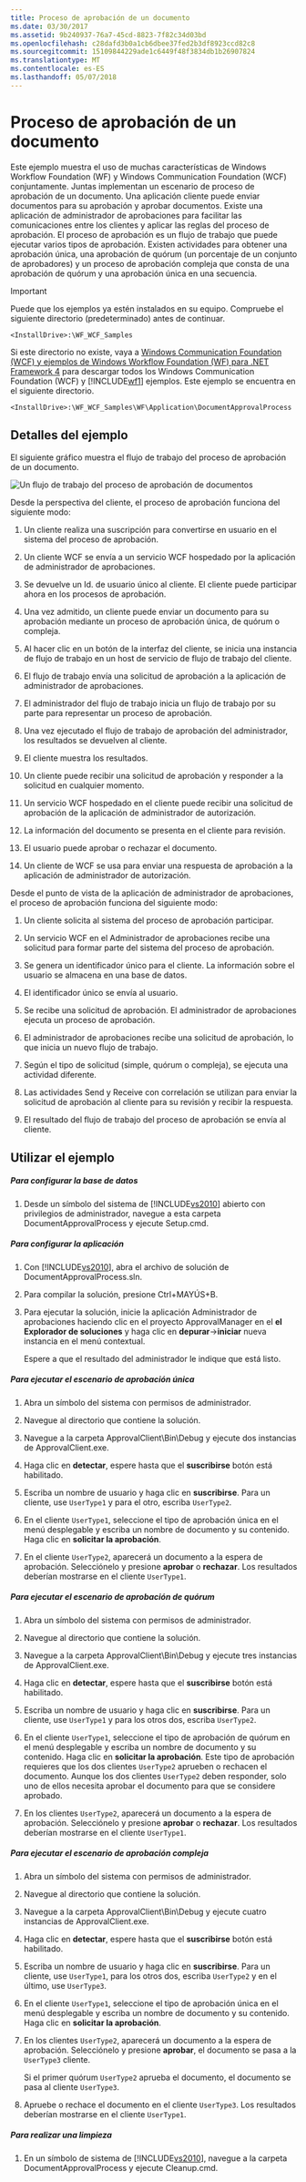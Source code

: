 ```yaml
---
title: Proceso de aprobación de un documento
ms.date: 03/30/2017
ms.assetid: 9b240937-76a7-45cd-8823-7f82c34d03bd
ms.openlocfilehash: c28dafd3b0a1cb6dbee37fed2b3df8923ccd82c8
ms.sourcegitcommit: 15109844229ade1c6449f48f3834db1b26907824
ms.translationtype: MT
ms.contentlocale: es-ES
ms.lasthandoff: 05/07/2018
---
```

# <a name="document-approval-process"></a>Proceso de aprobación de un documento
Este ejemplo muestra el uso de muchas características de Windows Workflow Foundation (WF) y Windows Communication Foundation (WCF) conjuntamente. Juntas implementan un escenario de proceso de aprobación de un documento. Una aplicación cliente puede enviar documentos para su aprobación y aprobar documentos. Existe una aplicación de administrador de aprobaciones para facilitar las comunicaciones entre los clientes y aplicar las reglas del proceso de aprobación. El proceso de aprobación es un flujo de trabajo que puede ejecutar varios tipos de aprobación. Existen actividades para obtener una aprobación única, una aprobación de quórum (un porcentaje de un conjunto de aprobadores) y un proceso de aprobación compleja que consta de una aprobación de quórum y una aprobación única en una secuencia.  
  
> [!IMPORTANT]
>  Puede que los ejemplos ya estén instalados en su equipo. Compruebe el siguiente directorio (predeterminado) antes de continuar.  
>   
>  `<InstallDrive>:\WF_WCF_Samples`  
>   
>  Si este directorio no existe, vaya a [Windows Communication Foundation (WCF) y ejemplos de Windows Workflow Foundation (WF) para .NET Framework 4](http://go.microsoft.com/fwlink/?LinkId=150780) para descargar todos los Windows Communication Foundation (WCF) y [!INCLUDE[wf1](../../../../includes/wf1-md.md)] ejemplos. Este ejemplo se encuentra en el siguiente directorio.  
>   
>  `<InstallDrive>:\WF_WCF_Samples\WF\Application\DocumentApprovalProcess`  
  
## <a name="sample-details"></a>Detalles del ejemplo  
 El siguiente gráfico muestra el flujo de trabajo del proceso de aprobación de un documento.  
  
 ![Un flujo de trabajo del proceso de aprobación de documentos](../../../../docs/framework/windows-workflow-foundation/samples/media/approvalprocess.jpg "ApprovalProcess")  
  
 Desde la perspectiva del cliente, el proceso de aprobación funciona del siguiente modo:  
  
1.  Un cliente realiza una suscripción para convertirse en usuario en el sistema del proceso de aprobación.  
  
2.  Un cliente WCF se envía a un servicio WCF hospedado por la aplicación de administrador de aprobaciones.  
  
3.  Se devuelve un Id. de usuario único al cliente. El cliente puede participar ahora en los procesos de aprobación.  
  
4.  Una vez admitido, un cliente puede enviar un documento para su aprobación mediante un proceso de aprobación única, de quórum o compleja.  
  
5.  Al hacer clic en un botón de la interfaz del cliente, se inicia una instancia de flujo de trabajo en un host de servicio de flujo de trabajo del cliente.  
  
6.  El flujo de trabajo envía una solicitud de aprobación a la aplicación de administrador de aprobaciones.  
  
7.  El administrador del flujo de trabajo inicia un flujo de trabajo por su parte para representar un proceso de aprobación.  
  
8.  Una vez ejecutado el flujo de trabajo de aprobación del administrador, los resultados se devuelven al cliente.  
  
9. El cliente muestra los resultados.  
  
10. Un cliente puede recibir una solicitud de aprobación y responder a la solicitud en cualquier momento.  
  
11. Un servicio WCF hospedado en el cliente puede recibir una solicitud de aprobación de la aplicación de administrador de autorización.  
  
12. La información del documento se presenta en el cliente para revisión.  
  
13. El usuario puede aprobar o rechazar el documento.  
  
14. Un cliente de WCF se usa para enviar una respuesta de aprobación a la aplicación de administrador de autorización.  
  
 Desde el punto de vista de la aplicación de administrador de aprobaciones, el proceso de aprobación funciona del siguiente modo:  
  
1.  Un cliente solicita al sistema del proceso de aprobación participar.  
  
2.  Un servicio WCF en el Administrador de aprobaciones recibe una solicitud para formar parte del sistema del proceso de aprobación.  
  
3.  Se genera un identificador único para el cliente. La información sobre el usuario se almacena en una base de datos.  
  
4.  El identificador único se envía al usuario.  
  
5.  Se recibe una solicitud de aprobación. El administrador de aprobaciones ejecuta un proceso de aprobación.  
  
6.  El administrador de aprobaciones recibe una solicitud de aprobación, lo que inicia un nuevo flujo de trabajo.  
  
7.  Según el tipo de solicitud (simple, quórum o compleja), se ejecuta una actividad diferente.  
  
8.  Las actividades Send y Receive con correlación se utilizan para enviar la solicitud de aprobación al cliente para su revisión y recibir la respuesta.  
  
9. El resultado del flujo de trabajo del proceso de aprobación se envía al cliente.  
  
## <a name="using-the-sample"></a>Utilizar el ejemplo  
  
##### <a name="to-set-up-the-database"></a>Para configurar la base de datos  
  
1.  Desde un símbolo del sistema de [!INCLUDE[vs2010](../../../../includes/vs2010-md.md)] abierto con privilegios de administrador, navegue a esta carpeta DocumentApprovalProcess y ejecute Setup.cmd.  
  
##### <a name="to-set-up-the-application"></a>Para configurar la aplicación  
  
1.  Con [!INCLUDE[vs2010](../../../../includes/vs2010-md.md)], abra el archivo de solución de DocumentApprovalProcess.sln.  
  
2.  Para compilar la solución, presione Ctrl+MAYÚS+B.  
  
3.  Para ejecutar la solución, inicie la aplicación Administrador de aprobaciones haciendo clic en el proyecto ApprovalManager en el **el Explorador de soluciones** y haga clic en **depurar**->**iniciar**  nueva instancia en el menú contextual.  
  
     Espere a que el resultado del administrador le indique que está listo.  
  
##### <a name="to-run-the-single-approval-scenario"></a>Para ejecutar el escenario de aprobación única  
  
1.  Abra un símbolo del sistema con permisos de administrador.  
  
2.  Navegue al directorio que contiene la solución.  
  
3.  Navegue a la carpeta ApprovalClient\Bin\Debug y ejecute dos instancias de ApprovalClient.exe.  
  
4.  Haga clic en **detectar**, espere hasta que el **suscribirse** botón está habilitado.  
  
5.  Escriba un nombre de usuario y haga clic en **suscribirse**. Para un cliente, use `UserType1` y para el otro, escriba `UserType2`.  
  
6.  En el cliente `UserType1`, seleccione el tipo de aprobación única en el menú desplegable y escriba un nombre de documento y su contenido. Haga clic en **solicitar la aprobación**.  
  
7.  En el cliente `UserType2`, aparecerá un documento a la espera de aprobación. Selecciónelo y presione **aprobar** o **rechazar**. Los resultados deberían mostrarse en el cliente `UserType1`.  
  
##### <a name="to-run-the-quorum-approval-scenario"></a>Para ejecutar el escenario de aprobación de quórum  
  
1.  Abra un símbolo del sistema con permisos de administrador.  
  
2.  Navegue al directorio que contiene la solución.  
  
3.  Navegue a la carpeta ApprovalClient\Bin\Debug y ejecute tres instancias de ApprovalClient.exe.  
  
4.  Haga clic en **detectar**, espere hasta que el **suscribirse** botón está habilitado.  
  
5.  Escriba un nombre de usuario y haga clic en **suscribirse**. Para un cliente, use `UserType1` y para los otros dos, escriba `UserType2`.  
  
6.  En el cliente `UserType1`, seleccione el tipo de aprobación de quórum en el menú desplegable y escriba un nombre de documento y su contenido. Haga clic en **solicitar la aprobación**. Este tipo de aprobación requieres que los dos clientes `UserType2` aprueben o rechacen el documento. Aunque los dos clientes `UserType2` deben responder, solo uno de ellos necesita aprobar el documento para que se considere aprobado.  
  
7.  En los clientes `UserType2`, aparecerá un documento a la espera de aprobación. Selecciónelo y presione **aprobar** o **rechazar**. Los resultados deberían mostrarse en el cliente `UserType1`.  
  
##### <a name="to-run-the-complex-approval-scenario"></a>Para ejecutar el escenario de aprobación compleja  
  
1.  Abra un símbolo del sistema con permisos de administrador.  
  
2.  Navegue al directorio que contiene la solución.  
  
3.  Navegue a la carpeta ApprovalClient\Bin\Debug y ejecute cuatro instancias de ApprovalClient.exe.  
  
4.  Haga clic en **detectar**, espere hasta que el **suscribirse** botón está habilitado.  
  
5.  Escriba un nombre de usuario y haga clic en **suscribirse**. Para un cliente, use `UserType1`, para los otros dos, escriba `UserType2` y en el último, use `UserType3`.  
  
6.  En el cliente `UserType1`, seleccione el tipo de aprobación única en el menú desplegable y escriba un nombre de documento y su contenido. Haga clic en **solicitar la aprobación**.  
  
7.  En los clientes `UserType2`, aparecerá un documento a la espera de aprobación. Selecciónelo y presione **aprobar**, el documento se pasa a la `UserType3` cliente.  
  
     Si el primer quórum `UserType2` aprueba el documento, el documento se pasa al cliente `UserType3`.  
  
8.  Apruebe o rechace el documento en el cliente `UserType3`. Los resultados deberían mostrarse en el cliente `UserType1`.  
  
##### <a name="to-clean-up"></a>Para realizar una limpieza  
  
1.  En un símbolo de sistema de [!INCLUDE[vs2010](../../../../includes/vs2010-md.md)], navegue a la carpeta DocumentApprovalProcess y ejecute Cleanup.cmd.
